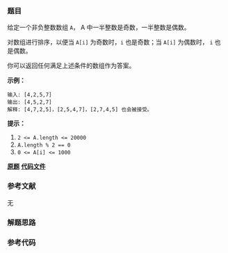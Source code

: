 ### 题目
给定一个非负整数数组 `A`， A 中一半整数是奇数，一半整数是偶数。

对数组进行排序，以便当 `A[i]` 为奇数时，`i` 也是奇数；当 `A[i]` 为偶数时， `i` 也是偶数。

你可以返回任何满足上述条件的数组作为答案。



**示例：**

    
    
    输入: [4,2,5,7]
    输出: [4,5,2,7]
    解释: [4,7,2,5]，[2,5,4,7]，[2,7,4,5] 也会被接受。
    



**提示：**

  1. `2 <= A.length <= 20000`
  2. `A.length % 2 == 0`
  3. `0 <= A[i] <= 1000`



 **[原题](https://leetcode-cn.com/problems/sort-array-by-parity-ii/)**    **[代码文件]()**


### 参考文献
无

### 解题思路




### 参考代码

```go


```




